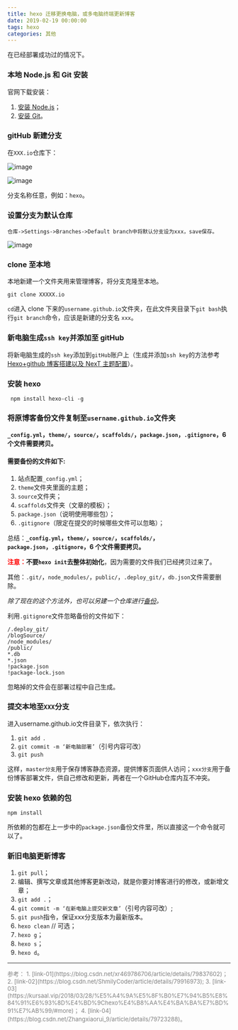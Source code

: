 ```yaml
---
title: hexo 迁移更换电脑，或多电脑终端更新博客
date: 2019-02-19 00:00:00
tags: hexo
categories: 其他
---
```


在已经部署成功过的情况下。

<!--more-->

### 本地 Node.js 和 Git 安装

官网下载安装：

1. [安装 Node.js](https://nodejs.org/en/)；
2. [安装 Git](https://git-scm.com/)。

### gitHub 新建分支

在`XXX.io`仓库下：

![image](https://ws1.sinaimg.cn/large/006mcMYXgy1g0c0iw689uj30sz08et9n.jpg)

![image](https://ws3.sinaimg.cn/large/006mcMYXgy1g0bubrsj31j30ae05ajrk.jpg)

分支名称任意，例如：`hexo`。

### 设置分支为默认仓库

`仓库->Settings->Branches->Default branch中将默认分支设为xxx，save保存。`

![image](https://ws1.sinaimg.cn/large/006mcMYXgy1g0c0rcctlxj30jg08xabe.jpg)

### clone 至本地

本地新建一个文件夹用来管理博客，将分支克隆至本地。

```
git clone XXXXX.io
```

`cd`进入 clone 下来的`username.github.io`文件夹，在此文件夹目录下`git bash`执行`git branch`命令，应该是新建的分支名 `xxx`。

### 新电脑生成`ssh key`并添加至 gitHub

将新电脑生成的`ssh key`添加到`gitHub`账户上（生成并添加`ssh key`的方法参考[Hexo+github 博客搭建以及 NexT 主题配置](https://www.andyvj.com/2019/01/31/190131-02/)）。 

### 安装 hexo

```
 npm install hexo-cli -g
```

### 将原博客备份文件复制至`username.github.io`文件夹

**`_config.yml`，`theme/`，`source/`，`scaffolds/`，`package.json`，`.gitignore`，6 个文件需要拷贝。**


#### 需要备份的文件如下:

1. 站点配置`_config.yml`；
2. `theme`文件夹里面的主题；
3.  `source`文件夹；
4.  `scaffolds`文件夹（文章的模板）；
5.  `package.json`（说明使用哪些包）；
6.  `.gitignore`（限定在提交的时候哪些文件可以忽略）；

总结：**`_config.yml`，`theme/`，`source/`，`scaffolds/`，`package.json`，`.gitignore`，6 个文件需要拷贝。**

<font  color="red">**注意：**</font>**不要`hexo init`去整体初始化**，因为需要的文件我们已经拷贝过来了。

其他：`.git/`，`node_modules/`，`public/`，`.deploy_git/`，`db.json`文件需要删除。

*除了现在的这个方法外，也可以另建一个仓库进行[备份](https://www.andyvj.com/2019/01/31/190131-01/)。*

利用`.gitignore`文件忽略备份的文件如下：

```
/.deploy_git/
/blogSource/
/node_modules/
/public/
*.db
*.json
!package.json
!package-lock.json
```
忽略掉的文件会在部署过程中自己生成。

### 提交本地至`XXX`分支

进入username.github.io文件目录下，依次执行：

1. `git add `. 
2. `git commit -m ‘新电脑部署’`（引号内容可改） 
3. `git push`

这样，`master分支`用于保存博客静态资源，提供博客页面供人访问；`xxx分支`用于备份博客部署文件，供自己修改和更新，两者在一个GitHub仓库内互不冲突。

### 安装 hexo 依赖的包

```
npm install
```

所依赖的包都在上一步中的`package.json`备份文件里，所以直接这一个命令就可以了。

### 新旧电脑更新博客

1. `git pull`；
2. 编辑、撰写文章或其他博客更新改动，就是你要对博客进行的修改，或新增文章；
3. `git add .`；
4. `git commit -m ‘在新电脑上提交新文章’`（引号内容可改）;
5. `git push`指令，保证xxx分支版本为最新版本。
6. `hexo clean`  // 可选；
7. `hexo g`；
8. `hexo s`；
9. `hexo d`。

---

<font size=2 color="gray">
参考：  
1. [link-01](https://blog.csdn.net/xr469786706/article/details/79837602)；  
2. [link-02](https://blog.csdn.net/ShmilyCoder/article/details/79916973);  
3. [link-03](https://kursaal.vip/2018/03/28/%E5%A4%9A%E5%8F%B0%E7%94%B5%E8%84%91%E6%93%8D%E4%BD%9Chexo%E4%B8%AA%E4%BA%BA%E7%BD%91%E7%AB%99/#more)；  
4. [link-04](https://blog.csdn.net/Zhangxiaorui_9/article/details/79723288)。  

</font>
